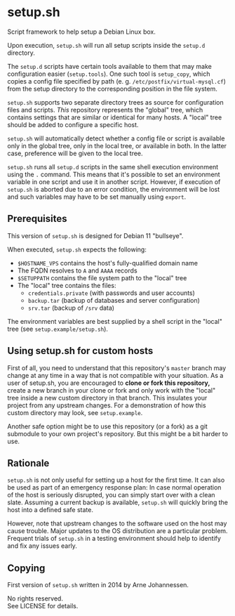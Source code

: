 setup.sh
========

Script framework to help setup a Debian Linux box.

Upon execution, `setup.sh` will run all setup scripts inside the
`setup.d` directory.

The `setup.d` scripts have certain tools available to them that
may make configuration easier (`setup.tools`). One such tool is
`setup_copy`, which copies a config file specified by path (e. g.
`/etc/postfix/virtual-mysql.cf`) from the setup directory to the
corresponding position in the file system.

`setup.sh` supports two separate directory trees as source for
configuration files and scripts. *This* repository represents the
"global" tree, which contains settings that are similar or identical
for many hosts. A "local" tree should be added to configure a
specific host.

`setup.sh` will automatically detect whether a config file or script
is available only in the global tree, only in the local tree, or
available in both. In the latter case, preference will be given to
the local tree.

`setup.sh` runs all `setup.d` scripts in the same shell execution
environment using the `.` command. This means that it's possible
to set an environment variable in one script and use it in another
script. However, if execution of `setup.sh` is aborted due to an
error condition, the environment will be lost and such variables
may have to be set manually using `export`.


Prerequisites
-------------

This version of `setup.sh` is designed for Debian 11 "bullseye".

When executed, `setup.sh` expects the following:

- `$HOSTNAME_VPS` contains the host's fully-qualified domain name
- The FQDN resolves to `A` and `AAAA` records
- `$SETUPPATH` contains the file system path to the "local" tree
- The "local" tree contains the files:
  - `credentials.private` (with passwords and user accounts)
  - `backup.tar` (backup of databases and server configuration)
  - `srv.tar` (backup of `/srv` data)

The environment variables are best supplied by a shell script in
the "local" tree (see `setup.example/setup.sh`).


Using setup.sh for custom hosts
-------------------------------

First of all, you need to understand that this repository's `master`
branch may change at any time in a way that is not compatible with
your situation. As a user of setup.sh, you are encouraged to **clone
or fork this repository,** create a new branch in your clone or fork
and only work with the "local" tree inside a new custom directory in
that branch. This insulates your project from any upstream changes.
For a demonstration of how this custom directory may look, see
`setup.example`.

Another safe option might be to use this repository (or a fork) as
a git submodule to your own project's repository. But this might
be a bit harder to use.


Rationale
---------

`setup.sh` is not only useful for setting up a host for the first
time. It can also be used as part of an emergency response plan:
In case normal operation of the host is seriously disrupted, you
can simply start over with a clean slate. Assuming a current backup
is available, `setup.sh` will quickly bring the host into a defined
safe state.

However, note that upstream changes to the software used on the
host may cause trouble. Major updates to the OS distribution are
a particular problem. Frequent trials of `setup.sh` in a testing
environment should help to identify and fix any issues early.


Copying
-------

First version of `setup.sh` written in 2014 by Arne Johannessen.

No rights reserved.  
See LICENSE for details.

